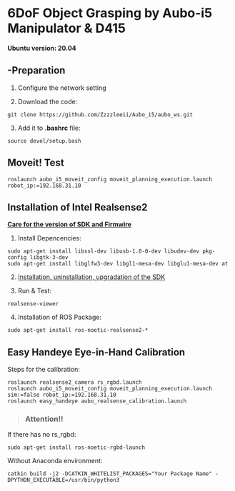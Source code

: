   # 6DoF Object Grasping by Aubo-i5 Manipulator & D415
  
**Ubuntu version: 20.04**

## -Preparation

1. Configure the network setting

2. Download the code:
```
git clone https://github.com/Zzzzleeii/Aubo_i5/aubo_ws.git
```

3. Add it to **.bashrc** file:
```
source devel/setup.bash
```

## Moveit! Test

```
roslaunch aubo_i5_moveit_config moveit_planning_execution.launch robot_ip:=192.168.31.10
```

## Installation of Intel Realsense2

[**Care for the version of SDK and Firmwire**](https://dev.intelrealsense.com/docs/firmware-releases-d400)

1. Install Depencencies:
```
sudo apt-get install libssl-dev libusb-1.0-0-dev libudev-dev pkg-config libgtk-3-dev
sudo apt-get install libglfw3-dev libgl1-mesa-dev libglu1-mesa-dev at
```

2. [Installation, uninstallation, upgradation of the SDK](https://github.com/IntelRealSense/librealsense/blob/master/doc/distribution_linux.md#uninstalling-the-packages) 

3. Run & Test:
```
realsense-viewer
```

4. Installation of ROS Package:
```
sudo apt-get install ros-noetic-realsense2-*
```

## Easy Handeye Eye-in-Hand Calibration

Steps for the calibration:
```
roslaunch realsense2_camera rs_rgbd.launch
roslaunch aubo_i5_moveit_config moveit_planning_execution.launch sim:=false robot_ip:=192.168.31.10
roslaunch easy_handeye aubo_realsense_calibration.launch
```

> ### Attention!!

If there has no rs_rgbd:
```
sudo apt-get install ros-noetic-rgbd-launch
```

Without Anaconda environment:
```
catkin build -j2 -DCATKIN_WHITELIST_PACKAGES="Your Package Name" -DPYTHON_EXECUTABLE=/usr/bin/python3
```
